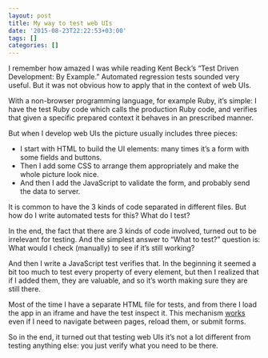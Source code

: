 ```yaml
---
layout: post
title: My way to test web UIs
date: '2015-08-23T22:22:53+03:00'
tags: []
categories: []
---
```

I remember how amazed I was while reading Kent Beck’s “Test Driven
Development: By Example.” Automated regression tests sounded very
useful. But it was not obvious how to apply that in the context of web
UIs.

With a non-browser programming language, for example Ruby, it’s simple:
I have the test Ruby code which calls the production Ruby code, and
verifies that given a specific prepared context it behaves in an
prescribed manner.

But when I develop web UIs the picture usually includes three pieces:

* I start with HTML to build the UI elements: many times it’s a form
	with some fields and buttons.
* Then I add some CSS to arrange them appropriately and make the whole
	picture look nice.
* And then I add the JavaScript to validate the form, and probably send
	the data to server.

It is common to have the 3 kinds of code separated in different files.
But how do I write automated tests for this? What do I test?

In the end, the fact that there are 3 kinds of code involved, turned out
to be irrelevant for testing. And the simplest answer to “What to test?”
question is: What would I check (manually) to see if it’s still working?

And then I write a JavaScript test verifies that. In the beginning it
seemed a bit too much to test every property of every element, but then
I realized that if I added them, they are valuable, and so it’s worth
making sure they are still there.

Most of the time I have a separate HTML file for tests, and from there I
load the app in an iframe and have the test inspect it. This mechanism
[works](https://github.com/gurdiga/pinj-web-ui/blob/1b55d41a616630e07e2cc47d58dd006444c0f1ac/test/pages/smoke-test.js)
even if I need to navigate between pages, reload them, or submit forms.

So in the end, it turned out that testing web UIs it’s not a lot
different from testing anything else: you just verify what you need to
be there.
